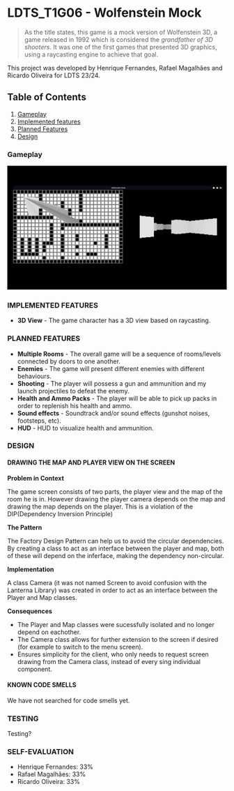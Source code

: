 # LDTS_T1G06 - Wolfenstein Mock

> As the title states, this game is a mock version of Wolfenstein 3D, a game released in 1992 which is considered the
*grandfather of 3D shooters*.
> It was one of the first games that presented 3D graphics, using a raycasting engine to achieve that goal.
>

This project was developed by Henrique Fernandes, Rafael Magalhães and Ricardo Oliveira for LDTS 23/24.

## Table of Contents

1. [Gameplay](#gameplay)
2. [Implemented features](#implemented-features)
3. [Planned Features](#planned-features)
4. [Design](#design)

### Gameplay

<p align="center">
    <img src="docs/gifs/wolfensteinmock2.gif">
</p>

### IMPLEMENTED FEATURES

- **3D View** - The game character has a 3D view based on raycasting.

### PLANNED FEATURES

- **Multiple Rooms** - The overall game will be a sequence of rooms/levels connected by doors to one another.
- **Enemies** - The game will present different enemies with different behaviours.
- **Shooting** - The player will possess a gun and ammunition and my launch projectiles to defeat the enemy.
- **Health and Ammo Packs** - The player will be able to pick up packs in order to replenish his health and ammo.
- **Sound effects** - Soundtrack and/or sound effects (gunshot noises, footsteps, etc).
- **HUD** - HUD to visualize health and ammunition.

### DESIGN

#### DRAWING THE MAP AND PLAYER VIEW ON THE SCREEN

**Problem in Context**

The game screen consists of two parts, the player view and the map of the room he is in. However drawing the player
camera depends on the map and drawing the map depends on the player. This is a violation of the DIP(Dependency Inversion
Principle)

**The Pattern**

The Factory Design Pattern can help us to avoid the circular dependencies. By creating a class to act as an interface
between the player and map, both of these will depend on the inferface, making the dependency non-circular.

**Implementation**

A class Camera (it was not named Screen to avoid confusion with the Lanterna Library) was created in order to act as an
interface between the Player and Map classes.

**Consequences**

- The Player and Map classes were sucessfully isolated and no longer depend on eachother.
- The Camera class allows for further extension to the screen if desired (for example to switch to the menu screen).
- Ensures simplicity for the client, who only needs to request screen drawing from the Camera class, instead of every
  sing individual component.

#### KNOWN CODE SMELLS

We have not searched for code smells yet.

### TESTING

Testing?

### SELF-EVALUATION

- Henrique Fernandes: 33%
- Rafael Magalhães: 33%
- Ricardo Oliveira: 33%
